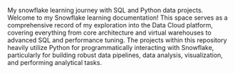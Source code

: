 My snowflake learning journey with SQL and Python data projects. 
Welcome to my Snowflake learning documentation! This space serves as a comprehensive record of my exploration into the Data Cloud platform, covering everything from core architecture and virtual warehouses to advanced SQL and performance tuning. The projects within this repository heavily utilize Python for programmatically interacting with Snowflake, particularly for building robust data pipelines, data analysis, visualization, and performing analytical tasks.
